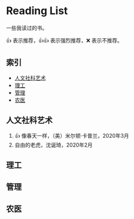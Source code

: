 # Reading List

一些我读过的书。

:+1: 表示推荐，:+1::+1: 表示强烈推荐，:x: 表示不推荐。

## 索引

- [人文社科艺术](#人文社科艺术)
- [理工](#理工)
- [管理](#管理)
- [农医](#农医)

## 人文社科艺术

1. :+1: 像春天一样，（美）米尔顿·卡普兰，2020年3月
1. 自由的老虎，沈诞琦，2020年2月

## 理工

## 管理

## 农医
